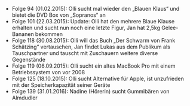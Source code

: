 - Folge 94 (01.02.2015): Olli sucht mal wieder den „Blauen Klaus“ und bietet die DVD Box von „Sopranos“ an  
- Folge 101 (22.03.2015): Update: Olli hat den mehrere Blaue Klause erhalten und sucht nun noch eine letzte Figur, Jan hat 2,5kg Gelee-Bananen bekommen  
- Folge 118 (30.08.2015): Olli will das Buch „Der Schwarm von Frank Schätzing“ vertauschen, Jan findet Lukas aus dem Publikum als Tauschpartner und tauscht mit Zuschauern weitere diverse Gegenstände  
- Folge 119 (06.09.2015): Olli sucht ein altes MacBook Pro mit einem Betriebssystem von vor 2008  
- Folge 125 (18.10.2015): Olli sucht Alternative für Apple, ist unzufrieden mit der Speicherkapazität seiner Geräte  
- Folge 139 (31.01.2016): Nadine (Hörerin) sucht Gummibären von Almdudler  
